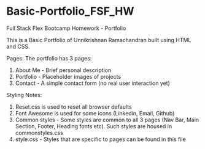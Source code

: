 # Basic-Portfolio_FSF_HW
Full Stack Flex Bootcamp Homework - Portfolio

This is a Basic Portfolio of Unnikrishnan Ramachandran built using HTML and CSS.


Pages:
The portfolio has 3 pages:
1. About Me - Brief personal description
2. Portfolio  - Placeholder images of projects
3. Contact - A simple contact form (no real user interaction yet)

Styling Notes:
1. Reset.css is used to reset all browser defaults
2. Font Awesome is used for some icons (Linkedin, Email, Github)
3. Common styles - Some styles are common to all 3 pages (Nav Bar, Main Section, Footer, Heading fonts etc).
                   Such styles are housed in commonstyles.css
4. style.css     - Styles that are specific to pages can be found in this file       

